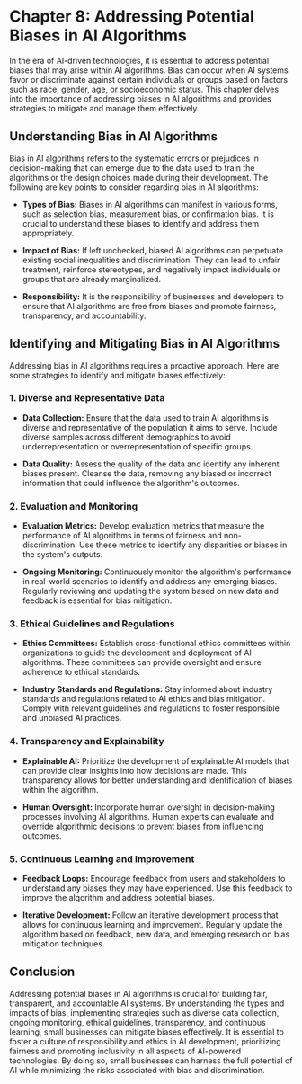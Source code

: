 Chapter 8: Addressing Potential Biases in AI Algorithms
=======================================================

In the era of AI-driven technologies, it is essential to address potential biases that may arise within AI algorithms. Bias can occur when AI systems favor or discriminate against certain individuals or groups based on factors such as race, gender, age, or socioeconomic status. This chapter delves into the importance of addressing biases in AI algorithms and provides strategies to mitigate and manage them effectively.

Understanding Bias in AI Algorithms
-----------------------------------

Bias in AI algorithms refers to the systematic errors or prejudices in decision-making that can emerge due to the data used to train the algorithms or the design choices made during their development. The following are key points to consider regarding bias in AI algorithms:

* **Types of Bias:** Biases in AI algorithms can manifest in various forms, such as selection bias, measurement bias, or confirmation bias. It is crucial to understand these biases to identify and address them appropriately.

* **Impact of Bias:** If left unchecked, biased AI algorithms can perpetuate existing social inequalities and discrimination. They can lead to unfair treatment, reinforce stereotypes, and negatively impact individuals or groups that are already marginalized.

* **Responsibility:** It is the responsibility of businesses and developers to ensure that AI algorithms are free from biases and promote fairness, transparency, and accountability.

Identifying and Mitigating Bias in AI Algorithms
------------------------------------------------

Addressing bias in AI algorithms requires a proactive approach. Here are some strategies to identify and mitigate biases effectively:

### 1. Diverse and Representative Data

* **Data Collection:** Ensure that the data used to train AI algorithms is diverse and representative of the population it aims to serve. Include diverse samples across different demographics to avoid underrepresentation or overrepresentation of specific groups.

* **Data Quality:** Assess the quality of the data and identify any inherent biases present. Cleanse the data, removing any biased or incorrect information that could influence the algorithm's outcomes.

### 2. Evaluation and Monitoring

* **Evaluation Metrics:** Develop evaluation metrics that measure the performance of AI algorithms in terms of fairness and non-discrimination. Use these metrics to identify any disparities or biases in the system's outputs.

* **Ongoing Monitoring:** Continuously monitor the algorithm's performance in real-world scenarios to identify and address any emerging biases. Regularly reviewing and updating the system based on new data and feedback is essential for bias mitigation.

### 3. Ethical Guidelines and Regulations

* **Ethics Committees:** Establish cross-functional ethics committees within organizations to guide the development and deployment of AI algorithms. These committees can provide oversight and ensure adherence to ethical standards.

* **Industry Standards and Regulations:** Stay informed about industry standards and regulations related to AI ethics and bias mitigation. Comply with relevant guidelines and regulations to foster responsible and unbiased AI practices.

### 4. Transparency and Explainability

* **Explainable AI:** Prioritize the development of explainable AI models that can provide clear insights into how decisions are made. This transparency allows for better understanding and identification of biases within the algorithm.

* **Human Oversight:** Incorporate human oversight in decision-making processes involving AI algorithms. Human experts can evaluate and override algorithmic decisions to prevent biases from influencing outcomes.

### 5. Continuous Learning and Improvement

* **Feedback Loops:** Encourage feedback from users and stakeholders to understand any biases they may have experienced. Use this feedback to improve the algorithm and address potential biases.

* **Iterative Development:** Follow an iterative development process that allows for continuous learning and improvement. Regularly update the algorithm based on feedback, new data, and emerging research on bias mitigation techniques.

Conclusion
----------

Addressing potential biases in AI algorithms is crucial for building fair, transparent, and accountable AI systems. By understanding the types and impacts of bias, implementing strategies such as diverse data collection, ongoing monitoring, ethical guidelines, transparency, and continuous learning, small businesses can mitigate biases effectively. It is essential to foster a culture of responsibility and ethics in AI development, prioritizing fairness and promoting inclusivity in all aspects of AI-powered technologies. By doing so, small businesses can harness the full potential of AI while minimizing the risks associated with bias and discrimination.
